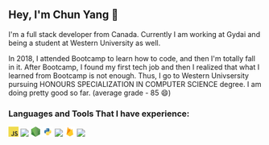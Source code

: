 ## Hey, I'm Chun Yang 👋

I'm a full stack developer from Canada. Currently I am working at Gydai and being a student at Western University as well. 

In 2018, I attended Bootcamp to learn how to code, and then I'm totally fall in it. After Bootcamp, I found my first tech job and then I realized that what I learned from Bootcamp is not enough. Thus, I go to Western Univsersity pursuing HONOURS SPECIALIZATION IN COMPUTER SCIENCE degree. I am doing pretty good so far. (average grade - 85 😄)

### Languages and Tools That I have experience:
<code><img height="20" src="https://raw.githubusercontent.com/github/explore/80688e429a7d4ef2fca1e82350fe8e3517d3494d/topics/javascript/javascript.png"></code>
<code><img height="20" src="https://upload.wikimedia.org/wikipedia/commons/thumb/1/10/CSS3_and_HTML5_logos_and_wordmarks.svg/791px-CSS3_and_HTML5_logos_and_wordmarks.svg.png"></code>
<code><img height="20" src="https://raw.githubusercontent.com/github/explore/80688e429a7d4ef2fca1e82350fe8e3517d3494d/topics/nodejs/nodejs.png"></code>
<code><img height="20" src="https://raw.githubusercontent.com/github/explore/80688e429a7d4ef2fca1e82350fe8e3517d3494d/topics/python/python.png"></code>
<code><img height="20" src="https://www.google.com/imgres?imgurl=https%3A%2F%2Fieeemy.org%2Fsection%2Fwp-content%2Fuploads%2F2020%2F09%2F960x0.jpg&imgrefurl=https%3A%2F%2Fieeemy.org%2Fsection%2Fevents%2Fintroduction-to-java-workshop%2F&tbnid=Nr-4gcGVKvhkUM&vet=10CAkQxiAoAWoXChMIuN_03u228QIVAAAAAB0AAAAAEAc..i&docid=MuazcjeCzvt57M&w=960&h=630&itg=1&q=java&ved=0CAkQxiAoAWoXChMIuN_03u228QIVAAAAAB0AAAAAEAc"></code>
<code><img height="20" src="https://raw.githubusercontent.com/github/explore/80688e429a7d4ef2fca1e82350fe8e3517d3494d/topics/firebase/firebase.png"></code>
<code><img height="20" src="https://www.avenga.com/wp-content/uploads/2020/11/C-Sharp.png"></code>

